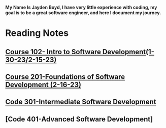 **My Name Is Jayden Boyd, I have very little experience with coding, my goal is to be a great software engineer, and here I document my journey.**



# Reading Notes

## [Course 102- Intro to Software Development(1-30-23/2-15-23)](https://github.com/JaydenB112/Reading-Notes/tree/main/Code102)


## [Course 201-Foundations of Software Development (2-16-23)](https://github.com/JaydenB112/Reading-Notes/tree/main/Code201)

## [Code 301-Intermediate Software Development](https://github.com/JaydenB112/Reading-Notes/tree/main/Code301)

## [Code 401-Advanced Software Development]

